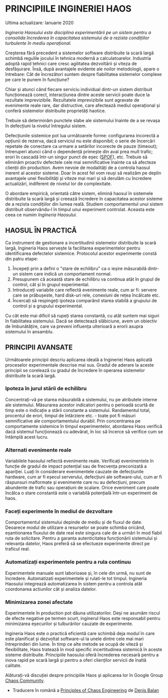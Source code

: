 # PRINCIPIILE INGINERIEI HAOS
Ultima actualizare: Ianuarie 2020

*Ingineria Haosului este disciplina experimentării pe un sistem pentru a consolida încrederea în capacitatea sistemului de a rezista condițiilor turbulente în mediu operațional.*

Creșterea fără precedent a sistemelor software distribuite la scară largă schimbă regulile jocului în tehnica modernă a calculatoarelor. Industria adoptă rapid tehnici care cresc agilitatea dezvoltării și viteza de desfășurare. Însă, după avantajele evidente ale noilor metodologii, apare o întrebare: Cât de încrezători suntem despre fiabilitatea sistemelor complexe pe care le punem în funcțiune?

Chiar și atunci când fiecare serviciu individual dintr-un sistem distribuit funcționează corect, interacțiunea dintre aceste servicii poate duce la rezultate imprevizibile. Rezultatele imprevizibile sunt agravate de evenimente reale rare, dar distructive, care afectează mediul operațional și conferă sistemelor distribuite proprietăți haotice.

Trebuie să determinăm punctele slabe ale sistemului înainte de a se revașa în defecțiuni la nivelul întregului sistem.

Defecțiunile sistemice pot lua următoarele forme: configurarea incorectă a opțiunii de rezerva, dacă serviciul nu este disponibil; o serie de încercări repetate de conectare ca urmare a setărilor incorecte de pauze (timeout); întreruperi atunci când o dependență primește din aval prea mult trafic; erori în cascadă într-un singur punct de eșec ([SPOF](https://en.wikipedia.org/wiki/Single_point_of_failure)), etc. Trebuie să eliminăm proactiv defectele cele mai semnificative înainte ca să afecteze clienții din production. Avem nevoie de modalități de a controla haosul inerent al acestor sisteme. Doar în acest fel vom reuși să realizăm pe deplin avantajele unei flexibilități și viteze mai mari și să derulăm cu încredere actualizări, indiferent de nivelul lor de complexitate.

O abordare empirică, orientată către sistem, elimină haosul în sistemele distribuite la scară largă și creează încredere în capacitatea acestor sisteme de a rezista condițiilor din lumea reală. Studiem comportamentul unui sistem distribuit observându-l în timpul unui experiment controlat. Aceasta este ceea ce numim *Ingineria Haosului*.

## HAOSUL ÎN PRACTICĂ

Ca instrument de gestionare a incertitudinii sistemelor distribuite la scară largă, Ingineria Haos servește la facilitarea experimentelor pentru identificarea defectelor sistemice. Protocolul acestor experimente constă din patru etape:

1. Începeți prin a defini o "stare de echilibru" ca o ieșire măsurabilă dintr-un sistem care indică un comportament normal.
2. Presupunem că această stare de echilibru va continua atât în ​​grupul de control, cât și în grupul experimental.
3. Introduceți variabile care reflectă evenimente reale, cum ar fi: servere care se prăbușeste, hard disk-uri rele, conexiuni de rețea încălcate etc.
4. Încercați să respingeți ipoteza comparând starea stabilă a grupului de control și a grupului experimental.

Cu cât este mai dificil să rupeți starea constantă, cu atât suntem mai siguri în fiabilitatea sistemului. Dacă se detectează slăbiciune, avem un obiectiv de îmbunătățire, care va preveni influența ulterioară a erorii asupra sistemului în ansamblu.

## PRINCIPII AVANSATE

Următoarele principii descriu aplicarea ideală a Ingineriei Haos aplicată proceselor experimentale descrise mai sus. Gradul de aderare la aceste principii se corelează cu gradul de încredere în operarea sistemelor distribuite la scară largă.

### Ipoteza în jurul stării de echilibru

Concentrați-vă pe starea măsurabilă a sistemului, nu pe atributele interne ale sistemului. Măsurarea acestor indicatori pentru o perioadă scurtă de timp este o indicație a stării constante a sistemului. Randamentul total, procentul de erori, timpul de întârziere etc. - toate pot fi măsuri semnificative ale comportamentului durabil. Prin concentrarea pe comportamente sistemice în timpul experimentelor, abordarea Haos verifică dacă sistemul funcționează cu adevărat, în loc să încerce să verifice cum se întâmplă acest lucru.

### Alternati evenimente reale

Variabilele haosului reflectă evenimente reale. Verificați evenimentele în funcție de gradul de impact potențial sau de frecvența preconizată a apariției. Luați în considerare evenimentele cauzate de defecțiunile hardware, cum ar fi eșecul serverului, defecțiuni ale software-ului, cum ar fi răspunsuri malformate și evenimente care nu au defecțiuni, precum abundente de trafic sau operațiuni de scalare. Orice eveniment care poate încălca o stare constantă este o variabilă potențială într-un experiment de haos.

### Faceți experimente în mediul de dezvoltare

Comportamentul sistemului depinde de mediu și de fluxul de date. Deoarece modul de utilizare a resurselor se poate schimba oricând, eșantionarea fluxului de date real este singura cale de a urmări în mod fiabil ruta de solicitare. Pentru a garanta autenticitatea funcționării sistemului și relevanța datelor, Haos preferă să se efectueze experimente direct pe traficul real.

### Automatizați experimentele pentru a rula continuu

Experimentele manuale sunt laborioase și, în cele din urmă, nu sunt de încredere. Automatizati experimentele și rulati-le tot timpul. Ingineria Haosului integrează automatizarea în sistem pentru a controla atât coordonarea actiunilor cât și analiza datelor.

### Minimizarea zonei afectate

Experimentele în production pot dăuna utilizatorilor. Deși ne asumăm riscul de efecte negative pe termen scurt, inginerul Haos este responsabil pentru minimizarea eșecurilor și tulburărilor cauzate de experimente.

Ingineria Haos este o practică eficientă care schimbă deja modul în care este planificat și dezvoltat software-ul la unele dintre cele mai mari întreprinderi din lume. În timp ce alte metode se ocupă de viteză și flexibilitate, Haos tratează în mod specific incertitudinea sistemică în aceste sisteme distribuite. Principiile haosului oferă încrederea necesară pentru a inova rapid pe scară largă și pentru a oferi clienților servicii de înaltă calitate.

Alăturați-vă discuției despre principiile Haos și aplicarea lor în Google Group [Chaos Community](https://groups.google.com/forum/#!forum/chaos-community).

* Traducere în română a [Principles of Chaos Engineering](https://principlesofchaos.org/) de [Denis Balan](https://github.com/DenisBalan)
